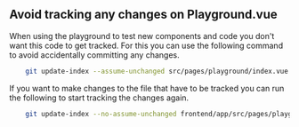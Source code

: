 Avoid tracking any changes on Playground.vue
------

When using the playground to test new components and code you don't want this code to get tracked. For this you can use 
the following command to avoid accidentally committing any changes.

```bash
    git update-index --assume-unchanged src/pages/playground/index.vue   
```
If you want to make changes to the file that have to be tracked you can run the following to start tracking the changes again.

```bash
    git update-index --no-assume-unchanged frontend/app/src/pages/playground/index.vue      
```